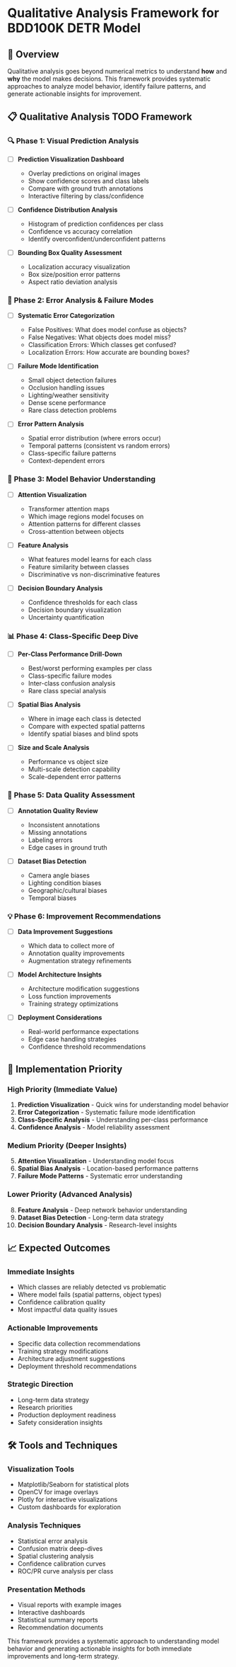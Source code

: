 # Qualitative Analysis Framework for BDD100K DETR Model

## 🎯 Overview

Qualitative analysis goes beyond numerical metrics to understand **how** and **why** the model makes decisions. This framework provides systematic approaches to analyze model behavior, identify failure patterns, and generate actionable insights for improvement.

## 📋 Qualitative Analysis TODO Framework

### 🔍 **Phase 1: Visual Prediction Analysis**
- [ ] **Prediction Visualization Dashboard**
  - Overlay predictions on original images
  - Show confidence scores and class labels
  - Compare with ground truth annotations
  - Interactive filtering by class/confidence

- [ ] **Confidence Distribution Analysis**
  - Histogram of prediction confidences per class
  - Confidence vs accuracy correlation
  - Identify overconfident/underconfident patterns

- [ ] **Bounding Box Quality Assessment**
  - Localization accuracy visualization
  - Box size/position error patterns
  - Aspect ratio deviation analysis

### 🚨 **Phase 2: Error Analysis & Failure Modes**
- [ ] **Systematic Error Categorization**
  - False Positives: What does model confuse as objects?
  - False Negatives: What objects does model miss?
  - Classification Errors: Which classes get confused?
  - Localization Errors: How accurate are bounding boxes?

- [ ] **Failure Mode Identification**
  - Small object detection failures
  - Occlusion handling issues
  - Lighting/weather sensitivity
  - Dense scene performance
  - Rare class detection problems

- [ ] **Error Pattern Analysis**
  - Spatial error distribution (where errors occur)
  - Temporal patterns (consistent vs random errors)
  - Class-specific failure patterns
  - Context-dependent errors

### 🧠 **Phase 3: Model Behavior Understanding**
- [ ] **Attention Visualization**
  - Transformer attention maps
  - Which image regions model focuses on
  - Attention patterns for different classes
  - Cross-attention between objects

- [ ] **Feature Analysis**
  - What features model learns for each class
  - Feature similarity between classes
  - Discriminative vs non-discriminative features

- [ ] **Decision Boundary Analysis**
  - Confidence thresholds for each class
  - Decision boundary visualization
  - Uncertainty quantification

### 📊 **Phase 4: Class-Specific Deep Dive**
- [ ] **Per-Class Performance Drill-Down**
  - Best/worst performing examples per class
  - Class-specific failure modes
  - Inter-class confusion analysis
  - Rare class special analysis

- [ ] **Spatial Bias Analysis**
  - Where in image each class is detected
  - Compare with expected spatial patterns
  - Identify spatial biases and blind spots

- [ ] **Size and Scale Analysis**
  - Performance vs object size
  - Multi-scale detection capability
  - Scale-dependent error patterns

### 🎨 **Phase 5: Data Quality Assessment**
- [ ] **Annotation Quality Review**
  - Inconsistent annotations
  - Missing annotations
  - Labeling errors
  - Edge cases in ground truth

- [ ] **Dataset Bias Detection**
  - Camera angle biases
  - Lighting condition biases
  - Geographic/cultural biases
  - Temporal biases

### 💡 **Phase 6: Improvement Recommendations**
- [ ] **Data Improvement Suggestions**
  - Which data to collect more of
  - Annotation quality improvements
  - Augmentation strategy refinements

- [ ] **Model Architecture Insights**
  - Architecture modification suggestions
  - Loss function improvements
  - Training strategy optimizations

- [ ] **Deployment Considerations**
  - Real-world performance expectations
  - Edge case handling strategies
  - Confidence threshold recommendations

## 🔧 Implementation Priority

### **High Priority (Immediate Value)**
1. **Prediction Visualization** - Quick wins for understanding model behavior
2. **Error Categorization** - Systematic failure mode identification
3. **Class-Specific Analysis** - Understanding per-class performance
4. **Confidence Analysis** - Model reliability assessment

### **Medium Priority (Deeper Insights)**
5. **Attention Visualization** - Understanding model focus
6. **Spatial Bias Analysis** - Location-based performance patterns
7. **Failure Mode Patterns** - Systematic error understanding

### **Lower Priority (Advanced Analysis)**
8. **Feature Analysis** - Deep network behavior understanding
9. **Dataset Bias Detection** - Long-term data strategy
10. **Decision Boundary Analysis** - Research-level insights

## 📈 Expected Outcomes

### **Immediate Insights**
- Which classes are reliably detected vs problematic
- Where model fails (spatial patterns, object types)
- Confidence calibration quality
- Most impactful data quality issues

### **Actionable Improvements**
- Specific data collection recommendations
- Training strategy modifications
- Architecture adjustment suggestions
- Deployment threshold recommendations

### **Strategic Direction**
- Long-term data strategy
- Research priorities
- Production deployment readiness
- Safety consideration insights

## 🛠️ Tools and Techniques

### **Visualization Tools**
- Matplotlib/Seaborn for statistical plots
- OpenCV for image overlays
- Plotly for interactive visualizations
- Custom dashboards for exploration

### **Analysis Techniques**
- Statistical error analysis
- Confusion matrix deep-dives
- Spatial clustering analysis
- Confidence calibration curves
- ROC/PR curve analysis per class

### **Presentation Methods**
- Visual reports with example images
- Interactive dashboards
- Statistical summary reports
- Recommendation documents

This framework provides a systematic approach to understanding model behavior and generating actionable insights for both immediate improvements and long-term strategy.